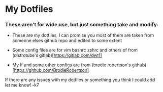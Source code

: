 # My Dotfiles
### These aren't for wide use, but just something take and modify.

- These are my dotfiles, I can promise you most of them are taken from someone elses github repo and edited to some extent

- Some config files are for vim bashrc zshrc and others of from (distrotube's gitlab)[https://gitlab.com/dwt1]
- My lf and some other configs are from (brodie robertson's github)[https://github.com/BrodieRobertson]

If there are any issues with my dotfiles or something you think I could add let me know!
-k7
